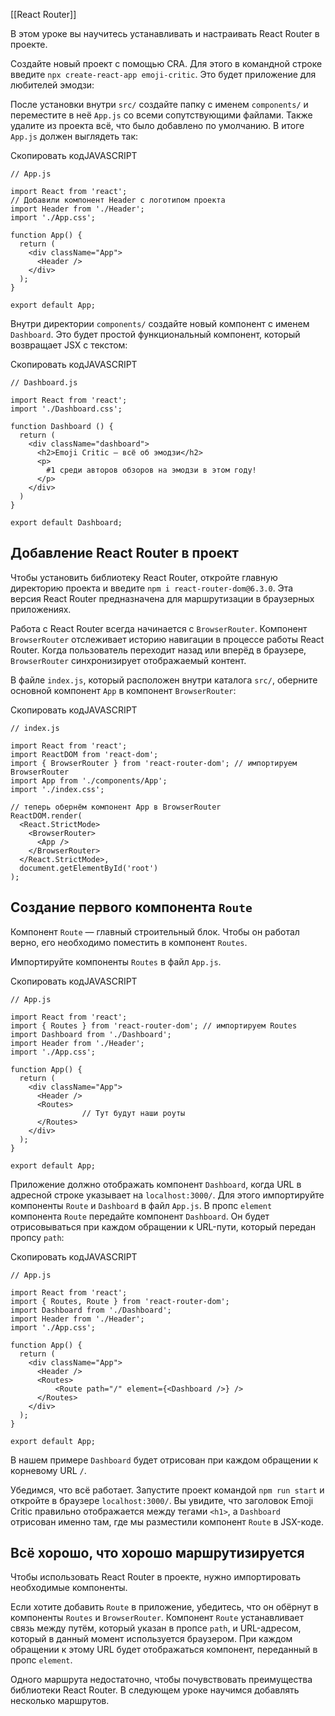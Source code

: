 
[[React Router]]

В этом уроке вы научитесь устанавливать и настраивать React Router в проекте.

Создайте новый проект с помощью CRA. Для этого в командной строке введите `npx create-react-app emoji-critic`. Это будет приложение для любителей эмодзи:

После установки внутри `src/` создайте папку с именем `components/` и переместите в неё `App.js` со всеми сопутствующими файлами. Также удалите из проекта всё, что было добавлено по умолчанию. В итоге `App.js` должен выглядеть так:

Скопировать кодJAVASCRIPT

```
// App.js

import React from 'react';
// Добавили компонент Header с логотипом проекта
import Header from './Header';
import './App.css';

function App() {
  return (
    <div className="App">
      <Header />
    </div>
  );
}

export default App; 
```

Внутри директории `components/` создайте новый компонент с именем `Dashboard`. Это будет простой функциональный компонент, который возвращает JSX с текстом:

Скопировать кодJAVASCRIPT

```
// Dashboard.js

import React from 'react';
import './Dashboard.css';

function Dashboard () {
  return (
    <div className="dashboard">
      <h2>Emoji Critic — всё об эмодзи</h2>
      <p>
        #1 среди авторов обзоров на эмодзи в этом году!
      </p>
    </div>
  )
}

export default Dashboard; 
```

## Добавление React Router в проект

Чтобы установить библиотеку React Router, откройте главную директорию проекта и введите `npm i react-router-dom@6.3.0`. Эта версия React Router предназначена для маршрутизации в браузерных приложениях.

Работа с React Router всегда начинается с `BrowserRouter`. Компонент `BrowserRouter` отслеживает историю навигации в процессе работы React Router. Когда пользователь переходит назад или вперёд в браузере, `BrowserRouter` синхронизирует отображаемый контент.

В файле `index.js`, который расположен внутри каталога `src/`, оберните основной компонент `App` в компонент `BrowserRouter`:

Скопировать кодJAVASCRIPT

```
// index.js

import React from 'react';
import ReactDOM from 'react-dom';
import { BrowserRouter } from 'react-router-dom'; // импортируем BrowserRouter
import App from './components/App';
import './index.css';

// теперь обернём компонент App в BrowserRouter
ReactDOM.render(
  <React.StrictMode>
    <BrowserRouter> 
      <App />
    </BrowserRouter>
  </React.StrictMode>,
  document.getElementById('root')
); 
```

## Создание первого компонента `Route`

Компонент `Route` — главный строительный блок. Чтобы он работал верно, его необходимо поместить в компонент `Routes`.

Импортируйте компоненты `Routes` в файл `App.js`.

Скопировать кодJAVASCRIPT

```
// App.js

import React from 'react';
import { Routes } from 'react-router-dom'; // импортируем Routes
import Dashboard from './Dashboard';
import Header from './Header';
import './App.css';

function App() {
  return (
    <div className="App">
      <Header />
      <Routes>
                // Тут будут наши роуты
      </Routes>
    </div>
  );
}

export default App; 
```

Приложение должно отображать компонент `Dashboard`, когда URL в адресной строке указывает на `localhost:3000/`. Для этого импортируйте компоненты `Route` и `Dashboard` в файл `App.js`. В пропс `element` компонента `Route` передайте компонент `Dashboard`. Он будет отрисовываться при каждом обращении к URL-пути, который передан пропсу `path`:

Скопировать кодJAVASCRIPT

```
// App.js

import React from 'react';
import { Routes, Route } from 'react-router-dom';
import Dashboard from './Dashboard';
import Header from './Header';
import './App.css';

function App() {
  return (
    <div className="App">
      <Header />
      <Routes>
          <Route path="/" element={<Dashboard />} />
      </Routes>
    </div>
  );
}

export default App; 
```

В нашем примере `Dashboard` будет отрисован при каждом обращении к корневому URL `/`.

Убедимся, что всё работает. Запустите проект командой `npm run start` и откройте в браузере `localhost:3000/`. Вы увидите, что заголовок Emoji Critic правильно отображается между тегами `<h1>`, а `Dashboard` отрисован именно там, где мы разместили компонент `Route` в JSX-коде.

## Всё хорошо, что хорошо маршрутизируется

Чтобы использовать React Router в проекте, нужно импортировать необходимые компоненты.

Если хотите добавить `Route` в приложение, убедитесь, что он обёрнут в компоненты `Routes` и `BrowserRouter`. Компонент `Route` устанавливает связь между путём, который указан в пропсе `path`, и URL-адресом, который в данный момент используется браузером. При каждом обращении к этому URL будет отображаться компонент, переданный в пропс `element`.

Одного маршрута недостаточно, чтобы почувствовать преимущества библиотеки React Router. В следующем уроке научимся добавлять несколько маршрутов.